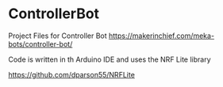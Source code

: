 # ControllerBot

Project Files for Controller Bot 
https://makerinchief.com/meka-bots/controller-bot/
 
Code is written in th Arduino IDE and uses the NRF Lite library 

https://github.com/dparson55/NRFLite
